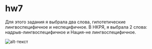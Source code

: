 # hw7

Для этого задания я выбрала два слова, гипотетические лингвоспецифичное и неспецифичное. В НКРЯ, я выбрала 2 слова: надрыв-лингвоспецифичное  и  Нация-не лингвоспецифичное. 

![alt-текст](https://pp.userapi.com/c847216/v847216552/20414/1Wp6s1hHFe0.jpg "Необязательный титул")
